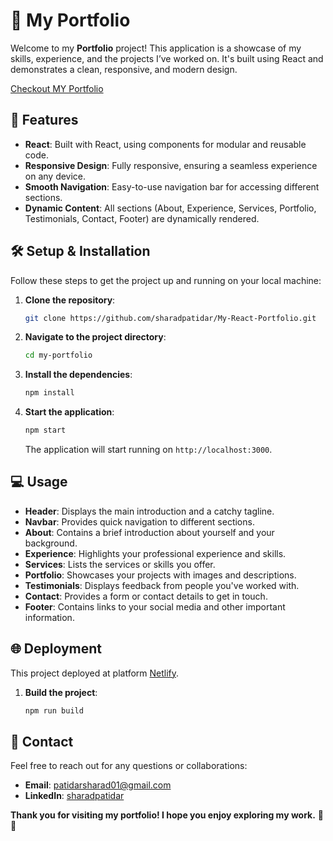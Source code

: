# 🌟 My Portfolio

Welcome to my **Portfolio** project! This application is a showcase of my skills, experience, and the projects I’ve worked on. It's built using React and demonstrates a clean, responsive, and modern design.

[Checkout MY Portfolio](https://sharad-react-portfolio.netlify.app/) <!-- Replace this with an actual image URL -->

## 🚀 Features

- **React**: Built with React, using components for modular and reusable code.
- **Responsive Design**: Fully responsive, ensuring a seamless experience on any device.
- **Smooth Navigation**: Easy-to-use navigation bar for accessing different sections.
- **Dynamic Content**: All sections (About, Experience, Services, Portfolio, Testimonials, Contact, Footer) are dynamically rendered.

## 🛠️ Setup & Installation

Follow these steps to get the project up and running on your local machine:

1. **Clone the repository**:
   ```bash
   git clone https://github.com/sharadpatidar/My-React-Portfolio.git
   ```
   
2. **Navigate to the project directory**:
   ```bash
   cd my-portfolio
   ```

3. **Install the dependencies**:
   ```bash
   npm install
   ```

4. **Start the application**:
   ```bash
   npm start
   ```
   The application will start running on `http://localhost:3000`.

## 💻 Usage

- **Header**: Displays the main introduction and a catchy tagline.
- **Navbar**: Provides quick navigation to different sections.
- **About**: Contains a brief introduction about yourself and your background.
- **Experience**: Highlights your professional experience and skills.
- **Services**: Lists the services or skills you offer.
- **Portfolio**: Showcases your projects with images and descriptions.
- **Testimonials**: Displays feedback from people you've worked with.
- **Contact**: Provides a form or contact details to get in touch.
- **Footer**: Contains links to your social media and other important information.

## 🌐 Deployment

This project deployed at platform [Netlify](https://www.netlify.com/).
1. **Build the project**:
   ```bash
   npm run build
   ```

## 📧 Contact

Feel free to reach out for any questions or collaborations:

- **Email**: [patidarsharad01@gmail.com](mailto:patidarsharad01@gmail.com)
- **LinkedIn**: [sharadpatidar](https://linkedin.com/in/sharadpatidar)

**Thank you for visiting my portfolio! I hope you enjoy exploring my work.** 💼✨
